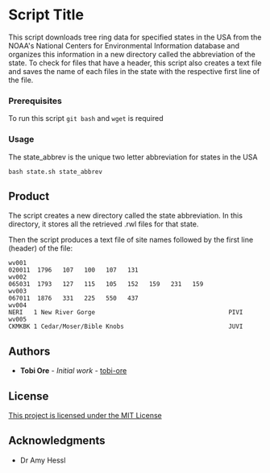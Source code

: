 # Script Title

This script downloads tree ring data for specified states in the USA from the NOAA's National Centers for Environmental Information database and organizes this information in a new directory called the abbreviation of the state. To check for files that have a header, this script also creates a text file and saves the name of each files in the state with the respective first line of the file.

### Prerequisites

To run this script `git bash` and `wget` is required

### Usage
The state_abbrev is the unique two letter abbreviation for states in the USA

```
bash state.sh state_abbrev
```

## Product
The script creates a new directory called the state abbreviation. In this directory, it stores all the retrieved .rwl files for that state.

Then the script produces a text file of site names followed by the first line (header) of the file:

```
wv001
020011  1796   107   100   107   131                                    
wv002
065031  1793   127   115   105   152   159   231   159                  
wv003
067011  1876   331   225   550   437
wv004
NERI   1 New River Gorge                                     PIVI               
wv005
CKMKBK 1 Cedar/Moser/Bible Knobs                             JUVI               
```


## Authors

* **Tobi Ore** - *Initial work* - [tobi-ore](https://github.com/tobi-ore)


## License

[This project is licensed under the MIT License](https://choosealicense.com/licenses/mit/)

## Acknowledgments

* Dr Amy Hessl
